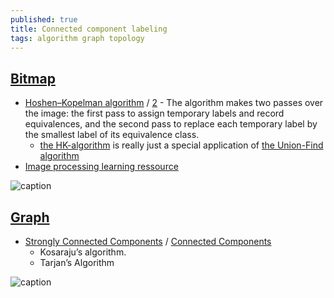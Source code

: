 ```yaml
---
published: true
title: Connected component labeling
tags: algorithm graph topology
---
```


## [Bitmap](https://en.wikipedia.org/wiki/Connected-component_labeling)
- [Hoshen–Kopelman algorithm](https://en.wikipedia.org/wiki/Hoshen%E2%80%93Kopelman_algorithm) / [2](https://en.wikipedia.org/wiki/Connected-component_labeling#Two-pass) - The algorithm makes two passes over the image: the first pass to assign temporary labels and record equivalences, and the second pass to replace each temporary label by the smallest label of its equivalence class. 
	- [the HK-algorithm](https://www.ocf.berkeley.edu/~fricke/projects/hoshenkopelman/hoshenkopelman.html)  is really just a special application of  [the Union-Find algorithm](https://courses.cs.duke.edu/cps100e/fall09/notes/UnionFind.pdf)
- [Image processing learning ressource](https://homepages.inf.ed.ac.uk/rbf/HIPR2/label.htm)

![caption](https://homepages.inf.ed.ac.uk/rbf/HIPR2/thumbs/art8lab2.GIF)

## [Graph](https://towardsdatascience.com/data-scientists-the-five-graph-algorithms-that-you-should-know-30f454fa5513)
- [Strongly Connected Components](https://www.geeksforgeeks.org/strongly-connected-components/) / [Connected Components](https://www.geeksforgeeks.org/connected-components-in-an-undirected-graph/)
	- Kosaraju’s algorithm.
    - Tarjan’s Algorithm 
    

![caption](https://upload.wikimedia.org/wikipedia/commons/thumb/8/85/Pseudoforest.svg/480px-Pseudoforest.svg.png)
